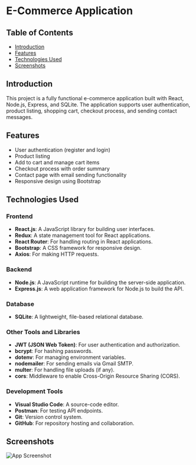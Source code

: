 # E-Commerce Application

## Table of Contents

- [Introduction](#introduction)
- [Features](#features)
- [Technologies Used](#technologies-used)
- [Screenshots](#screenshots)

## Introduction

This project is a fully functional e-commerce application built with React, Node.js, Express, and SQLite. The application supports user authentication, product listing, shopping cart, checkout process, and sending contact messages.

## Features

- User authentication (register and login)
- Product listing
- Add to cart and manage cart items
- Checkout process with order summary
- Contact page with email sending functionality
- Responsive design using Bootstrap

## Technologies Used

### Frontend

- **React.js**: A JavaScript library for building user interfaces.
- **Redux**: A state management tool for React applications.
- **React Router**: For handling routing in React applications.
- **Bootstrap**: A CSS framework for responsive design.
- **Axios**: For making HTTP requests.

### Backend

- **Node.js**: A JavaScript runtime for building the server-side application.
- **Express.js**: A web application framework for Node.js to build the API.

### Database

- **SQLite**: A lightweight, file-based relational database.

### Other Tools and Libraries

- **JWT (JSON Web Token)**: For user authentication and authorization.
- **bcrypt**: For hashing passwords.
- **dotenv**: For managing environment variables.
- **nodemailer**: For sending emails via Gmail SMTP.
- **multer**: For handling file uploads (if any).
- **cors**: Middleware to enable Cross-Origin Resource Sharing (CORS).

### Development Tools

- **Visual Studio Code**: A source-code editor.
- **Postman**: For testing API endpoints.
- **Git**: Version control system.
- **GitHub**: For repository hosting and collaboration.

## Screenshots

![App Screenshot](https://i.ibb.co/G0xybBr/Ecommerce-Website.png)
